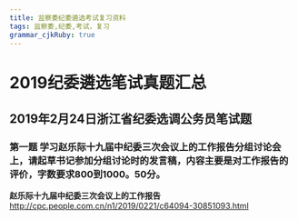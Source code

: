 ```yaml
---
title: 监察委纪委遴选考试复习资料
tags: 监察委,纪委,考试，复习
grammar_cjkRuby: true
---
```

# 2019纪委遴选笔试真题汇总
## 2019年2月24日浙江省纪委选调公务员笔试题
### 第一题 学习赵乐际十九届中纪委三次会议上的工作报告分组讨论会上，请起草书记参加分组讨论时的发言稿，内容主要是对工作报告的评价，字数要求800到1000。50分。
**赵乐际十九届中纪委三次会议上的工作报告**
http://cpc.people.com.cn/n1/2019/0221/c64094-30851093.html




